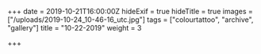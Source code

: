 +++
date = 2019-10-21T16:00:00Z
hideExif = true
hideTitle = true
images = ["/uploads/2019-10-24_10-46-16_utc.jpg"]
tags = ["colourtattoo", "archive", "gallery"]
title = "10-22-2019"
weight = 3

+++
